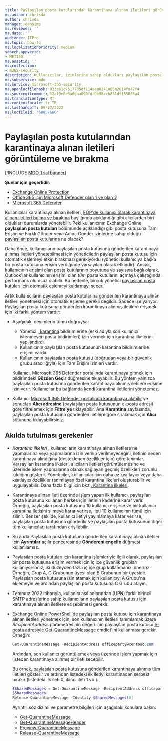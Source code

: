 ```yaml
---
title: Paylaşılan posta kutularından karantinaya alınan iletileri görüntüleme ve bırakma
ms.author: chrisda
author: chrisda
manager: dansimp
ms.reviewer: ''
ms.date: ''
audience: ITPro
ms.topic: how-to
ms.localizationpriority: medium
search.appverid:
- MET150
ms.assetid: ''
ms.collection:
- m365-security
description: Kullanıcılar, izinlerine sahip oldukları paylaşılan posta kutularına gönderilen karantinaya alınmış iletileri görüntülemeyi ve üzerinde işlem yapmayı öğrenebilir.
ms.subservice: mdo
ms.service: microsoft-365-security
ms.openlocfilehash: 933a61c75177d5df114aea0241a05a2614fa47f4
ms.sourcegitcommit: 12af9e8e3a6eaa090fda9e98ccb831dff65863a4
ms.translationtype: MT
ms.contentlocale: tr-TR
ms.lasthandoff: 09/27/2022
ms.locfileid: "68057666"
---
```

# <a name="view-and-release-quarantined-messages-from-shared-mailboxes"></a>Paylaşılan posta kutularından karantinaya alınan iletileri görüntüleme ve bırakma

[!INCLUDE [MDO Trial banner](../includes/mdo-trial-banner.md)]

**Şunlar için geçerlidir:**
- [Exchange Online Protection](exchange-online-protection-overview.md)
- [Office 365 için Microsoft Defender plan 1 ve plan 2](defender-for-office-365.md)
- [Microsoft 365 Defender](../defender/microsoft-365-defender.md)

Kullanıcılar karantinaya alınan iletileri, [EOP'de kullanıcı olarak karantinaya alınan iletileri bulma ve bırakma](find-and-release-quarantined-messages-as-a-user.md) başlığında açıklandığı gibi alıcılardan biri oldukları durumlarda yönetebilir. Peki kullanıcının Exchange Online **paylaşılan posta kutuları** bölümünde açıklandığı gibi posta kutusuna Tam Erişim ve Farklı Gönder veya Adına Gönder izinlerine sahip olduğu [paylaşılan posta kutularına](/exchange/collaboration-exo/shared-mailboxes) ne olacak?

Daha önce, kullanıcıların paylaşılan posta kutusuna gönderilen karantinaya alınmış iletileri yönetebilmesi için yöneticilerin paylaşılan posta kutusu için otomatik eşlemeyi etkin bırakması gerekiyordu (yönetici kullanıcıya başka bir posta kutusuna erişim verdiğinde varsayılan olarak etkindir). Ancak, kullanıcının erişimi olan posta kutularının boyutuna ve sayısına bağlı olarak, Outlook'lar kullanıcının erişimi olan _tüm_ posta kutularını açmaya çalıştığında performans olumsuz olabilir. Bu nedenle, birçok yönetici [paylaşılan posta kutuları için otomatik eşlemeyi kaldırmayı](/outlook/troubleshoot/profiles-and-accounts/remove-automapping-for-shared-mailbox) seçer.

Artık kullanıcıların paylaşılan posta kutularına gönderilen karantinaya alınan iletileri yönetmesi için otomatik eşleme gerekli değildir. Sadece işe yarıyor. Paylaşılan posta kutusuna gönderilen karantinaya alınmış iletilere erişmek için iki farklı yöntem vardır:

- Aşağıdaki deyimlerin tümü doğruysa:
  - Yönetici [, karantina](quarantine-policies.md) bildirimlerine (eski adıyla son kullanıcı istenmeyen posta bildirimleri) izin vermek için karantina ilkelerini yapılandırdı.
  - Kullanıcının paylaşılan posta kutusunun karantina bildirimlerine erişimi vardır.
  - Kullanıcının paylaşılan posta kutusu (doğrudan veya bir güvenlik grubu aracılığıyla) için Tam Erişim izinleri vardır.

  Kullanıcı, Microsoft 365 Defender portalında karantinaya gitmek için bildirimdeki **Gözden Geçir** düğmesine tıklayabilir. Bu yöntem yalnızca paylaşılan posta kutusuna gönderilen karantinaya alınmış iletilere erişime izin verir. Kullanıcılar bu bağlamda kendi karantina iletilerini yönetemez.

- Kullanıcı [Microsoft 365 Defender portalında karantinaya alabilir](find-and-release-quarantined-messages-as-a-user.md) ve sonuçları **Alıcı adresine** (paylaşılan posta kutusunun e-posta adresi) göre filtrelemek için **Filtre'ye** tıklayabilir. Ana **Karantina** sayfasında, paylaşılan posta kutusuna gönderilen iletilere göre sıralamak için **Alıcı** sütununa tıklayabilirsiniz.

## <a name="things-to-keep-in-mind"></a>Akılda tutulması gerekenler

- _Karantina ilkeleri_ , kullanıcıların karantinaya alınan iletilere ne yapmalarına veya yapmalarına izin verilip verilmeyeceğini, iletinin neden karantinaya alındığına (desteklenen özellikler için) göre tanımlar. Varsayılan karantina ilkeleri, alıcıların iletileri görüntülemesine ve üzerinde işlem yapmalarına olanak sağlayan geçmiş özellikleri zorunlu kıldığını gösterir. Yöneticiler, kullanıcılar için daha az kısıtlayıcı veya daha kısıtlayıcı özellikler tanımlayan özel karantina ilkeleri oluşturabilir ve uygulayabilir. Daha fazla bilgi için bkz [. Karantina ilkeleri](quarantine-policies.md).

- Karantinaya alınan ileti üzerinde işlem yapan ilk kullanıcı, paylaşılan posta kutusunu kullanan herkes için iletinin kaderine karar verir. Örneğin, paylaşılan posta kutusuna 10 kullanıcı erişirse ve bir kullanıcı karantina iletisini silmeye karar verirse, ileti 10 kullanıcının tümü için silinir. Benzer şekilde, kullanıcı iletiyi yayınlamaya karar verirse, paylaşılan posta kutusuna gönderilir ve paylaşılan posta kutusunun diğer tüm kullanıcıları tarafından erişilebilir.

- Şu anda Paylaşılan posta kutusuna gönderilen karantinaya alınan iletiler için **Ayrıntılar** açılır penceresinde **Göndereni engelle** düğmesi kullanılamaz.

- Paylaşılan posta kutuları için karantina işlemleriyle ilgili olarak, paylaşılan bir posta kutusuna erişim vermek için iç içe güvenlik grupları kullanıyorsanız, iki düzeyden fazla iç içe grup kullanmanızı öneririz. Örneğin, Grup A, C Grubunun üyesi olan B Grubunun bir üyesidir. Paylaşılan posta kutusuna izin atamak için kullanıcıyı A Grubu'na eklemeyin ve ardından paylaşılan posta kutusuna C Grubu atayın.

- Temmuz 2022 itibarıyla, kullanıcı asıl adlarından (UPN) farklı birincil SMTP adreslerine sahip kullanıcıların paylaşılan posta kutusu için karantinaya alınan iletilere erişebilmesi gerekir.

- [Exchange Online PowerShell'de](/powershell/exchange/connect-to-exchange-online-powershell) paylaşılan posta kutusu için karantinaya alınan iletileri yönetmek için, son kullanıcının iletileri tanımlamak üzere _RecipientAddress_ parametresinin değeri için paylaşılan posta kutusu [e-posta adresiyle Get-QuarantineMessage](/powershell/module/exchange/get-quarantinemessage) cmdlet'ini kullanması gerekir. Örneğin:

  ```powershell
  Get-QuarantineMessage -RecipientAddress officeparty@contoso.com
  ```

  Ardından, son kullanıcı görüntülemek veya üzerinde işlem yapmak için listeden karantinaya alınmış bir ileti seçebilir.

  Bu örnek, paylaşılan posta kutusuna gönderilen karantinaya alınmış tüm iletileri gösterir ve ardından listedeki ilk iletiyi karantinadan serbest bırakır (listedeki ilk ileti 0, ikinci ileti 1 vb.).

  ```powershell
  $SharedMessages = Get-QuarantineMessage -RecipientAddress officeparty@contoso.com | select -ExpandProperty Identity
  $SharedMessages
  Release-QuarantineMessage -Identity $SharedMessages[0]
  ```

  Ayrıntılı söz dizimi ve parametre bilgileri için aşağıdaki konulara bakın:

  - [Get-QuarantineMessage](/powershell/module/exchange/get-quarantinemessage)
  - [Get-QuarantineMessageHeader](/powershell/module/exchange/get-quarantinemessageheader)
  - [Preview-QuarantineMessage](/powershell/module/exchange/preview-quarantinemessage)
  - [Release-QuarantineMessage](/powershell/module/exchange/release-quarantinemessage)
